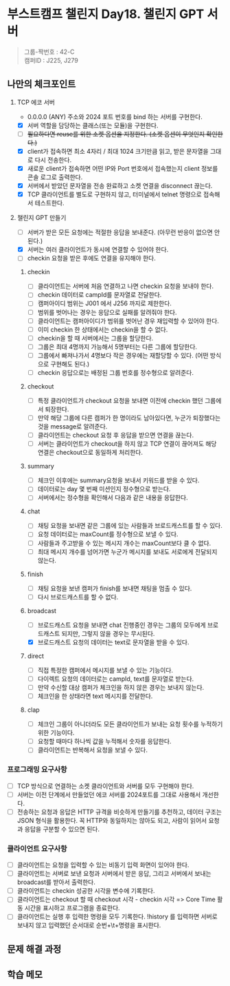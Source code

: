 # 부스트캠프 챌린지 Day18. 챌린지 GPT 서버

> 그룹-짝번호 : 42-C  
> 캠퍼ID : J225, J279

## 나만의 체크포인트

1.  TCP 에코 서버

    - 0.0.0.0 (ANY) 주소와 2024 포트 번호를 bind 하는 서버를 구현한다.
    - [x] 서버 역할을 담당하는 클래스(또는 모듈)을 구현한다.
    - [ ] ~~필요하다면 reuse를 위한 소켓 옵션을 지정한다. (소켓 옵션이 무엇인지 확인한다.)~~
    - [x] client가 접속하면 최소 4자리 / 최대 1024 크기만큼 읽고, 받은 문자열을 그대로 다시 전송한다.
    - [x] 새로운 client가 접속하면 어떤 IP와 Port 번호에서 접속했는지 client 정보를 콘솔 로그로 출력한다.
    - [x] 서버에서 받았던 문자열을 전송 완료하고 소켓 연결을 disconnect 끊는다.
    - [x] TCP 클라이언트를 별도로 구현하지 않고, 터미널에서 telnet 명령으로 접속해서 테스트한다.

2.  챌린지 GPT 만들기

    - [ ] 서버가 받은 모든 요청에는 적절한 응답을 보내준다. (아무런 반응이 없으면 안된다.)
    - [x] 서버는 여러 클라이언트가 동시에 연결할 수 있어야 한다.
    - [ ] checkin 요청을 받은 후에도 연결을 유지해야 한다.

    1. checkin

       - [ ] 클라이언트는 서버에 처음 연결하고 나면 checkin 요청을 보내야 한다.
       - [ ] checkin 데이터로 campId를 문자열로 전달한다.
       - [ ] 캠퍼아이디 범위는 J001 에서 J256 까지로 제한한다.
       - [ ] 범위를 벗어나는 경우는 응답으로 실패를 알려줘야 한다.
       - [ ] 클라이언트는 캠퍼아이디가 범위를 벗어난 경우 재입력할 수 있어야 한다.
       - [ ] 이미 checkin 한 상태에서는 checkin을 할 수 없다.
       - [ ] checkin을 할 때 서버에서는 그룹을 할당한다.
       - [ ] 그룹은 최대 4명까지 가능해서 5명부터는 다른 그룹에 할당한다.
       - [ ] 그룹에서 빠져나가서 4명보다 작은 경우에는 재할당할 수 있다. (어떤 방식으로 구현해도 된다.)
       - [ ] checkin 응답으로는 배정된 그룹 번호를 정수형으로 알려준다.

    2. checkout

       - [ ] 특정 클라이언트가 checkout 요청을 보내면 이전에 checkin 했던 그룹에서 퇴장한다.
       - [ ] 만약 해당 그룹에 다른 캠퍼가 한 명이라도 남아있다면, 누군가 퇴장했다는 것을 message로 알려준다.
       - [ ] 클라이언트는 checkout 요청 후 응답을 받으면 연결을 끊는다.
       - [ ] 서버는 클라이언트가 checkout을 하지 않고 TCP 연결이 끊어져도 해당 연결은 checkout으로 동일하게 처리한다.

    3. summary

       - [ ] 체크인 이후에는 summary요청을 보내서 키워드를 받을 수 있다.
       - [ ] 데이터로는 day 몇 번째 미션인지 정수형으로 받는다.
       - [ ] 서버에서는 정수형을 확인해서 다음과 같은 내용을 응답한다.

    4. chat

       - [ ] 채팅 요청을 보내면 같은 그룹에 있는 사람들과 브로드캐스트를 할 수 있다.
       - [ ] 요청 데이터로는 maxCount를 정수형으로 보낼 수 있다.
       - [ ] 사람들과 주고받을 수 있는 메시지 개수는 maxCount보다 클 수 없다.
       - [ ] 최대 메시지 개수를 넘어가면 누군가 메시지를 보내도 서로에게 전달되지 않는다.

    5. finish

       - [ ] 채팅 요청을 보낸 캠퍼가 finish를 보내면 채팅을 멈출 수 있다.
       - [ ] 다시 브로드캐스트를 할 수 없다.

    6. broadcast

       - [ ] 브로드캐스트 요청을 보내면 chat 진행중인 경우는 그룹의 모두에게 브로드캐스트 되지만, 그렇지 않을 경우는 무시된다.
       - [x] 브로드캐스트 요청의 데이터는 text로 문자열을 받을 수 있다.

    7. direct

       - [ ] 직접 특정한 캠퍼에서 메시지를 보낼 수 있는 기능이다.
       - [ ] 다이렉트 요청의 데이터로는 campId, text를 문자열로 받는다.
       - [ ] 만약 수신할 대상 캠퍼가 체크인을 하지 않은 경우는 보내지 않는다.
       - [ ] 체크인을 한 상태라면 text 메시지를 전달한다.

    8. clap

       - [ ] 체크인 그룹이 아니더라도 모든 클라이언트가 보내는 요청 횟수를 누적하기 위한 기능이다.
       - [ ] 요청할 때마다 하나씩 값을 누적해서 숫자를 응답한다.
       - [ ] 클라이언트는 반복해서 요청을 보낼 수 있다.

### 프로그래밍 요구사항

- [ ] TCP 방식으로 연결하는 소켓 클라이언트와 서버를 모두 구현해야 한다.
- [ ] 서버는 이전 단계에서 만들었던 에코 서버를 2024포트를 그대로 사용해서 개선한다.
- [ ] 전송하는 요청과 응답은 HTTP 규격을 비슷하게 만들기를 추천하고, 데이터 구조는 JSON 형식을 활용한다.
      꼭 HTTP와 동일하지는 않아도 되고, 사람이 읽어서 요청과 응답을 구분할 수 있으면 된다.

### 클라이언트 요구사항

- [ ] 클라이언트는 요청을 입력할 수 있는 비동기 입력 화면이 있어야 한다.
- [ ] 클라이언트는 서버로 보낸 요청과 서버에서 받은 응답, 그리고 서버에서 보내는 broadcast를 받아서 출력한다.
- [ ] 클라이언트는 checkin 성공한 시각을 변수에 기록한다.
- [ ] 클라이언트는 checkout 할 때 checkout 시각 - checkin 시각 => Core Time 활동 시간을 표시하고 프로그램을 종료한다.
- [ ] 클라이언트는 실행 후 입력한 명령을 모두 기록한다. !history 를 입력하면 서버로 보내지 않고 입력했던 순서대로 순번+\t+명령을 표시한다.

## 문제 해결 과정

## 학습 메모
